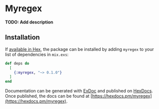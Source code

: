 # Myregex

**TODO: Add description**

## Installation

If [available in Hex](https://hex.pm/docs/publish), the package can be installed
by adding `myregex` to your list of dependencies in `mix.exs`:

```elixir
def deps do
  [
    {:myregex, "~> 0.1.0"}
  ]
end
```

Documentation can be generated with [ExDoc](https://github.com/elixir-lang/ex_doc)
and published on [HexDocs](https://hexdocs.pm). Once published, the docs can
be found at [https://hexdocs.pm/myregex](https://hexdocs.pm/myregex).

